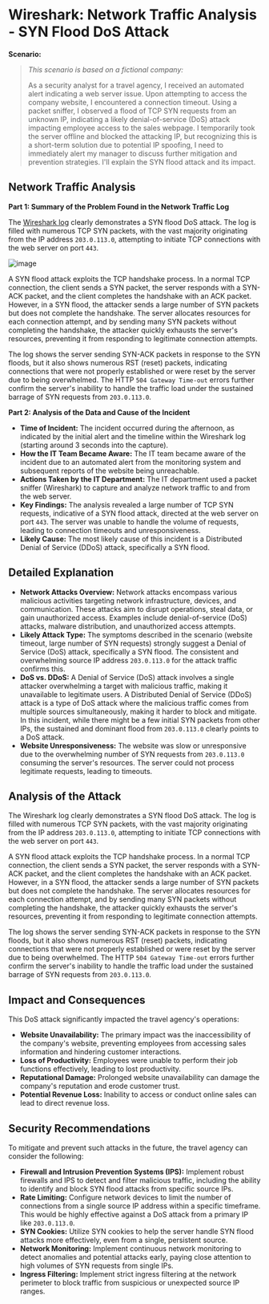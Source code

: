 # Wireshark: Network Traffic Analysis - SYN Flood DoS Attack

**Scenario:**

>   *This scenario is based on a fictional company:*
>
>   As a security analyst for a travel agency, I received an automated alert indicating a web server issue. Upon attempting to access the company website, I encountered a connection timeout. Using a packet sniffer, I observed a flood of TCP SYN requests from an unknown IP, indicating a likely denial-of-service (DoS) attack impacting employee access to the sales webpage. I temporarily took the server offline and blocked the attacking IP, but recognizing this is a short-term solution due to potential IP spoofing, I need to immediately alert my manager to discuss further mitigation and prevention strategies. I'll explain the SYN flood attack and its impact.

## Network Traffic Analysis

**Part 1: Summary of the Problem Found in the Network Traffic Log**

The [Wireshark log](https://docs.google.com/spreadsheets/d/1BClpD8lkzDfOgLNSbvtnxLuEaKi8LgKMXV_vWDqOWIw/edit?usp=sharing) clearly demonstrates a SYN flood DoS attack. The log is filled with numerous TCP SYN packets, with the vast majority originating from the IP address `203.0.113.0`, attempting to initiate TCP connections with the web server on port `443`.

![image](https://github.com/user-attachments/assets/30ae5bc3-b227-4faf-8e69-5bf79ad41483)

A SYN flood attack exploits the TCP handshake process. In a normal TCP connection, the client sends a SYN packet, the server responds with a SYN-ACK packet, and the client completes the handshake with an ACK packet. However, in a SYN flood, the attacker sends a large number of SYN packets but does not complete the handshake. The server allocates resources for each connection attempt, and by sending many SYN packets without completing the handshake, the attacker quickly exhausts the server's resources, preventing it from responding to legitimate connection attempts.

The log shows the server sending SYN-ACK packets in response to the SYN floods, but it also shows numerous RST (reset) packets, indicating connections that were not properly established or were reset by the server due to being overwhelmed. The HTTP `504 Gateway Time-out` errors further confirm the server's inability to handle the traffic load under the sustained barrage of SYN requests from `203.0.113.0`.

**Part 2: Analysis of the Data and Cause of the Incident**

* **Time of Incident:** The incident occurred during the afternoon, as indicated by the initial alert and the timeline within the Wireshark log (starting around 3 seconds into the capture).
* **How the IT Team Became Aware:** The IT team became aware of the incident due to an automated alert from the monitoring system and subsequent reports of the website being unreachable.
* **Actions Taken by the IT Department:** The IT department used a packet sniffer (Wireshark) to capture and analyze network traffic to and from the web server.
* **Key Findings:** The analysis revealed a large number of TCP SYN requests, indicative of a SYN flood attack, directed at the web server on port `443`. The server was unable to handle the volume of requests, leading to connection timeouts and unresponsiveness.
* **Likely Cause:** The most likely cause of this incident is a Distributed Denial of Service (DDoS) attack, specifically a SYN flood.

## Detailed Explanation

* **Network Attacks Overview:** Network attacks encompass various malicious activities targeting network infrastructure, devices, and communication. These attacks aim to disrupt operations, steal data, or gain unauthorized access. Examples include denial-of-service (DoS) attacks, malware distribution, and unauthorized access attempts.
* **Likely Attack Type:** The symptoms described in the scenario (website timeout, large number of SYN requests) strongly suggest a Denial of Service (DoS) attack, specifically a SYN flood. The consistent and overwhelming source IP address `203.0.113.0` for the attack traffic confirms this.
* **DoS vs. DDoS:** A Denial of Service (DoS) attack involves a single attacker overwhelming a target with malicious traffic, making it unavailable to legitimate users. A Distributed Denial of Service (DDoS) attack is a type of DoS attack where the malicious traffic comes from multiple sources simultaneously, making it harder to block and mitigate. In this incident, while there might be a few initial SYN packets from other IPs, the sustained and dominant flood from `203.0.113.0` clearly points to a DoS attack.
* **Website Unresponsiveness:** The website was slow or unresponsive due to the overwhelming number of SYN requests from `203.0.113.0` consuming the server's resources. The server could not process legitimate requests, leading to timeouts.

## Analysis of the Attack

The Wireshark log clearly demonstrates a SYN flood DoS attack. The log is filled with numerous TCP SYN packets, with the vast majority originating from the IP address `203.0.113.0`, attempting to initiate TCP connections with the web server on port `443`.

A SYN flood attack exploits the TCP handshake process. In a normal TCP connection, the client sends a SYN packet, the server responds with a SYN-ACK packet, and the client completes the handshake with an ACK packet. However, in a SYN flood, the attacker sends a large number of SYN packets but does not complete the handshake. The server allocates resources for each connection attempt, and by sending many SYN packets without completing the handshake, the attacker quickly exhausts the server's resources, preventing it from responding to legitimate connection attempts.

The log shows the server sending SYN-ACK packets in response to the SYN floods, but it also shows numerous RST (reset) packets, indicating connections that were not properly established or were reset by the server due to being overwhelmed. The HTTP `504 Gateway Time-out` errors further confirm the server's inability to handle the traffic load under the sustained barrage of SYN requests from `203.0.113.0`.

## Impact and Consequences

This DoS attack significantly impacted the travel agency's operations:

* **Website Unavailability:** The primary impact was the inaccessibility of the company's website, preventing employees from accessing sales information and hindering customer interactions.
* **Loss of Productivity:** Employees were unable to perform their job functions effectively, leading to lost productivity.
* **Reputational Damage:** Prolonged website unavailability can damage the company's reputation and erode customer trust.
* **Potential Revenue Loss:** Inability to access or conduct online sales can lead to direct revenue loss.

## Security Recommendations

To mitigate and prevent such attacks in the future, the travel agency can consider the following:

* **Firewall and Intrusion Prevention Systems (IPS):** Implement robust firewalls and IPS to detect and filter malicious traffic, including the ability to identify and block SYN flood attacks from specific source IPs.
* **Rate Limiting:** Configure network devices to limit the number of connections from a single source IP address within a specific timeframe. This would be highly effective against a DoS attack from a primary IP like `203.0.113.0`.
* **SYN Cookies:** Utilize SYN cookies to help the server handle SYN flood attacks more effectively, even from a single, persistent source.
* **Network Monitoring:** Implement continuous network monitoring to detect anomalies and potential attacks early, paying close attention to high volumes of SYN requests from single IPs.
* **Ingress Filtering:** Implement strict ingress filtering at the network perimeter to block traffic from suspicious or unexpected source IP ranges.
